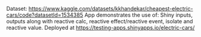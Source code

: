 Dataset: https://www.kaggle.com/datasets/kkhandekar/cheapest-electric-cars/code?datasetId=1534385
App demonstrates the use of: Shiny inputs, outputs along with reactive calc, reactive effect/reactive event, isolate and reactive value.
Deployed at https://testing-apps.shinyapps.io/electric-cars/
